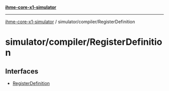 [**ihme-core-x1-simulator**](../../../README.md)

***

[ihme-core-x1-simulator](../../../modules.md) / simulator/compiler/RegisterDefinition

# simulator/compiler/RegisterDefinition

## Interfaces

- [RegisterDefinition](interfaces/RegisterDefinition.md)
